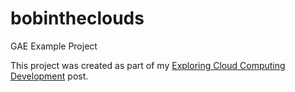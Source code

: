bobintheclouds
==============

GAE Example Project

This project was created as part of my [Exploring Cloud Computing Development](http://rdn-consulting.com/blog/2009/02/07/exploring-cloud-computing-development/) post.
